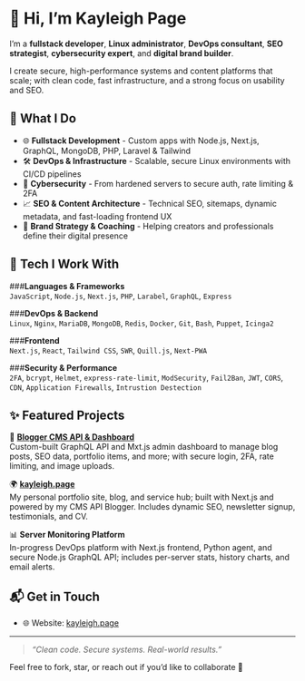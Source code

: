 # 👋 Hi, I’m Kayleigh Page
I’m a **fullstack developer**, **Linux administrator**, **DevOps consultant**, **SEO strategist**, **cybersecurity expert**, and **digital brand builder**.

I create secure, high-performance systems and content platforms that scale; with clean code, fast infrastructure, and a strong focus on usability and SEO.


## 🧠 What I Do
- 🌐 **Fullstack Development** - Custom apps with Node.js, Next.js, GraphQL, MongoDB, PHP, Laravel & Tailwind
- 🛠 **DevOps & Infrastructure** - Scalable, secure Linux environments with CI/CD pipelines
- 🔐 **Cybersecurity** - From hardened servers to secure auth, rate limiting & 2FA
- 📈 **SEO & Content Architecture** - Technical SEO, sitemaps, dynamic metadata, and fast-loading frontend UX
- 🚀 **Brand Strategy & Coaching** - Helping creators and professionals define their digital presence


## 🧰 Tech I Work With
###**Languages & Frameworks**  
`JavaScript`, `Node.js`, `Next.js`, `PHP`, `Larabel`, `GraphQL`, `Express`

###**DevOps & Backend**  
`Linux`, `Nginx`, `MariaDB`, `MongoDB`, `Redis`,  `Docker`, `Git`, `Bash`, `Puppet`, `Icinga2`

###**Frontend**  
`Next.js`, `React`, `Tailwind CSS`, `SWR`, `Quill.js`, `Next-PWA`

###**Security & Performance**  
`2FA`, `bcrypt`, `Helmet`, `express-rate-limit`, `ModSecurity`, `Fail2Ban`, `JWT`, `CORS`, `CDN`, `Application Firewalls`, `Intrustion Destection`


## ✨ Featured Projects
🔧 [**Blogger CMS API & Dashboard**](https://github.com/kayleigh-page/blogger)  
Custom-built GraphQL API and Mxt.js admin dashboard to manage blog posts, SEO data, portfolio items, and more; with secure login, 2FA, rate limiting, and image uploads.

🌍 [**kayleigh.page**](https://kayleigh.page)  
My personal portfolio site, blog, and service hub; built with Next.js and powered by my CMS API Blogger. Includes dynamic SEO, newsletter signup, testimonials, and CV.

📊 **Server Monitoring Platform**  
In-progress DevOps platform with Next.js frontend, Python agent, and secure Node.js GraphQL API; includes per-server stats, history charts, and email alerts.


## 📬 Get in Touch

- 🌐 Website: [kayleigh.page](https://kayleigh.page)

---

> *“Clean code. Secure systems. Real-world results.”*

Feel free to fork, star, or reach out if you’d like to collaborate 🤍

